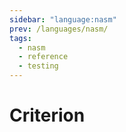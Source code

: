 ```yaml
---
sidebar: "language:nasm"
prev: /languages/nasm/
tags:
  - nasm
  - reference
  - testing
---
```


# Criterion

<!--
TODO: Finish this reference
TODO: Add tutorial and link to it
TODO: Add any recipes and link to them
-->

